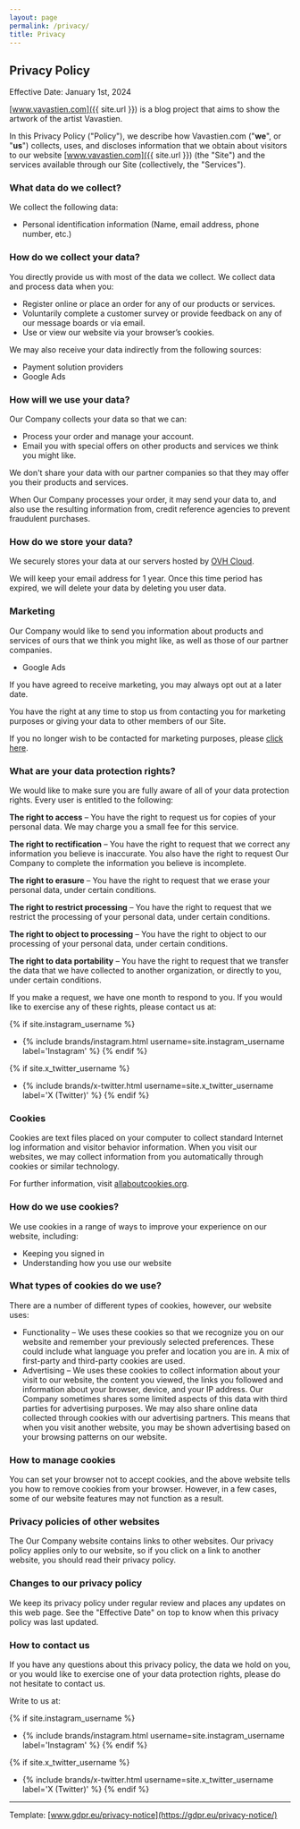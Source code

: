 ```yaml
---
layout: page
permalink: /privacy/
title: Privacy
---
```


## Privacy Policy

Effective Date: January 1st, 2024

[www.vavastien.com]({{ site.url }}) is a blog project that aims to show the artwork of the artist Vavastien.

In this Privacy Policy ("Policy"), we describe how Vavastien.com ("**we**", or "**us**")
collects, uses, and discloses information that we obtain about visitors
to our website [www.vavastien.com]({{ site.url }}) (the "Site") and the services
available through our Site (collectively, the "Services").


### What data do we collect?

We collect the following data:

- Personal identification information (Name, email address, phone number, etc.)


### How do we collect your data?

You directly provide us with most of the data we collect.
We collect data and process data when you:

- Register online or place an order for any of our products or services.
- Voluntarily complete a customer survey or provide feedback on any of our message boards or via email.
- Use or view our website via your browser’s cookies.

We may also receive your data indirectly from the following sources:

- Payment solution providers
- Google Ads


### How will we use your data?

Our Company collects your data so that we can:

- Process your order and manage your account.
- Email you with special offers on other products and services we think you might like.


We don't share your data with our partner companies so that they may offer you their products and services.

When Our Company processes your order, it may send your data to,
and also use the resulting information from, credit reference agencies to prevent fraudulent purchases.


### How do we store your data?

We securely stores your data at our servers hosted by [OVH Cloud](https://www.ovhcloud.com/).

We will keep your email address for 1 year.
Once this time period has expired, we will delete your data by deleting you user data.


### Marketing

Our Company would like to send you information about products and services of ours that we think you might like, as well as those of our partner companies.

- Google Ads

If you have agreed to receive marketing, you may always opt out at a later date.

You have the right at any time to stop us from contacting you for marketing purposes or giving your data to other members of our Site.

If you no longer wish to be contacted for marketing purposes, please [click here](/unsubscribe).


### What are your data protection rights?

We would like to make sure you are fully aware of all of your data protection rights.
Every user is entitled to the following:

**The right to access** – You have the right to request us for copies of your personal data. We may charge you a small fee for this service.

**The right to rectification** – You have the right to request that we correct any information you believe is inaccurate. You also have the right to request Our Company to complete the information you believe is incomplete.

**The right to erasure** – You have the right to request that we erase your personal data, under certain conditions.

**The right to restrict processing** – You have the right to request that we restrict the processing of your personal data, under certain conditions.

**The right to object to processing** – You have the right to object to our processing of your personal data, under certain conditions.

**The right to data portability** – You have the right to request that we transfer the data that we have collected to another organization, or directly to you, under certain conditions.

If you make a request, we have one month to respond to you.
If you would like to exercise any of these rights, please contact us at:

{% if site.instagram_username %}
- {% include brands/instagram.html username=site.instagram_username label='Instagram' %}
{% endif %}

{% if site.x_twitter_username %}
- {% include brands/x-twitter.html username=site.x_twitter_username label='X (Twitter)' %}
{% endif %}


### Cookies

Cookies are text files placed on your computer to collect standard Internet log information and visitor behavior information.
When you visit our websites, we may collect information from you automatically through cookies or similar technology.

For further information, visit [allaboutcookies.org](allaboutcookies.org).

### How do we use cookies?

We use cookies in a range of ways to improve your experience on our website, including:

- Keeping you signed in
- Understanding how you use our website


### What types of cookies do we use?

There are a number of different types of cookies, however, our website uses:

- Functionality – We uses these cookies so that we recognize you on our website and remember your previously selected preferences. These could include what language you prefer and location you are in. A mix of first-party and third-party cookies are used.
- Advertising – We uses these cookies to collect information about your visit to our website, the content you viewed, the links you followed and information about your browser, device, and your IP address. Our Company sometimes shares some limited aspects of this data with third parties for advertising purposes. We may also share online data collected through cookies with our advertising partners. This means that when you visit another website, you may be shown advertising based on your browsing patterns on our website.


### How to manage cookies

You can set your browser not to accept cookies, and the above website tells you how to remove cookies from your browser.
However, in a few cases, some of our website features may not function as a result.


### Privacy policies of other websites

The Our Company website contains links to other websites.
Our privacy policy applies only to our website, so if you click on a link to another website, you should read their privacy policy.


### Changes to our privacy policy

We keep its privacy policy under regular review and places any updates on this web page.
See the "Effective Date" on top to know when this privacy policy was last updated.


### How to contact us

If you have any questions about this privacy policy, the data we hold on you, or you would like to exercise one of your data protection rights, please do not hesitate to contact us.

Write to us at:

{% if site.instagram_username %}
- {% include brands/instagram.html username=site.instagram_username label='Instagram' %}
{% endif %}

{% if site.x_twitter_username %}
- {% include brands/x-twitter.html username=site.x_twitter_username label='X (Twitter)' %}
{% endif %}


---
Template: [www.gdpr.eu/privacy-notice](https://gdpr.eu/privacy-notice/)
